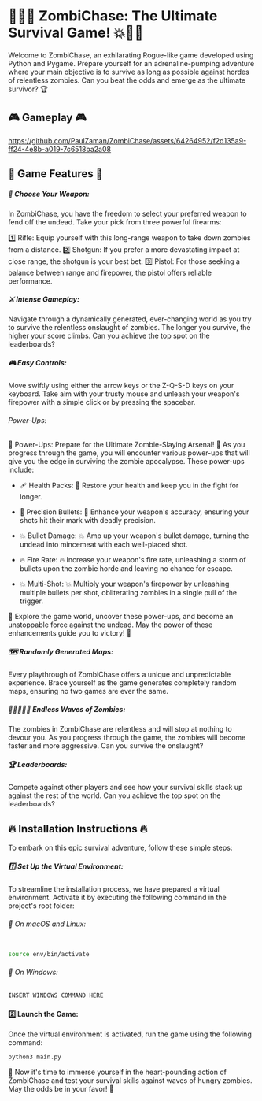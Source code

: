 # 🧟‍♂️💥 ZombiChase: The Ultimate Survival Game! 💥🧟‍♀️

Welcome to ZombiChase, an exhilarating Rogue-like game developed using Python and Pygame. Prepare yourself for an adrenaline-pumping adventure where your main objective is to survive as long as possible against hordes of relentless zombies. Can you beat the odds and emerge as the ultimate survivor? 🏆

## 🎮 Gameplay 🎮

https://github.com/PaulZaman/ZombiChase/assets/64264952/f2d135a9-ff24-4e8b-a019-7c6518ba2a08


## 🌟 Game Features 🌟

##### 🔫 Choose Your Weapon:
In ZombiChase, you have the freedom to select your preferred weapon to fend off the undead. Take your pick from three powerful firearms:

1️⃣ Rifle: Equip yourself with this long-range weapon to take down zombies from a distance.
2️⃣ Shotgun: If you prefer a more devastating impact at close range, the shotgun is your best bet.
3️⃣ Pistol: For those seeking a balance between range and firepower, the pistol offers reliable performance.

##### ⚔️ Intense Gameplay:
Navigate through a dynamically generated, ever-changing world as you try to survive the relentless onslaught of zombies. The longer you survive, the higher your score climbs. Can you achieve the top spot on the leaderboards?

##### 🎮 Easy Controls:
Move swiftly using either the arrow keys or the Z-Q-S-D keys on your keyboard. Take aim with your trusty mouse and unleash your weapon's firepower with a simple click or by pressing the spacebar.


###### Power-Ups:
🚀 Power-Ups: Prepare for the Ultimate Zombie-Slaying Arsenal! 🚀
As you progress through the game, you will encounter various power-ups that will give you the edge in surviving the zombie apocalypse. These power-ups include:

- 🩹 Health Packs: 💖 Restore your health and keep you in the fight for longer.

- 🎯 Precision Bullets: 🎯 Enhance your weapon's accuracy, ensuring your shots hit their mark with deadly precision.

- 💥 Bullet Damage: 💥 Amp up your weapon's bullet damage, turning the undead into mincemeat with each well-placed shot.

- 🔥 Fire Rate: 🔥 Increase your weapon's fire rate, unleashing a storm of bullets upon the zombie horde and leaving no chance for escape.

- 💥 Multi-Shot: 💥 Multiply your weapon's firepower by unleashing multiple bullets per shot, obliterating zombies in a single pull of the trigger.

🔮 Explore the game world, uncover these power-ups, and become an unstoppable force against the undead. May the power of these enhancements guide you to victory! 🔮


##### 🗺️ Randomly Generated Maps:
Every playthrough of ZombiChase offers a unique and unpredictable experience. Brace yourself as the game generates completely random maps, ensuring no two games are ever the same.

##### 🧟‍♀️🧟‍♂️💥 Endless Waves of Zombies:
The zombies in ZombiChase are relentless and will stop at nothing to devour you. As you progress through the game, the zombies will become faster and more aggressive. Can you survive the onslaught?

##### 🏆 Leaderboards:
Compete against other players and see how your survival skills stack up against the rest of the world. Can you achieve the top spot on the leaderboards?

## 🔥 Installation Instructions 🔥

To embark on this epic survival adventure, follow these simple steps:

##### 1️⃣ Set Up the Virtual Environment:
To streamline the installation process, we have prepared a virtual environment. Activate it by executing the following command in the project's root folder:

###### 🚀 On macOS and Linux:
```bash

source env/bin/activate
```

###### 🚀 On Windows:

```bash
INSERT WINDOWS COMMAND HERE
```

#### 2️⃣ Launch the Game:
Once the virtual environment is activated, run the game using the following command:

```bash
python3 main.py
```

🎉 Now it's time to immerse yourself in the heart-pounding action of ZombiChase and test your survival skills against waves of hungry zombies. May the odds be in your favor! 🎉

